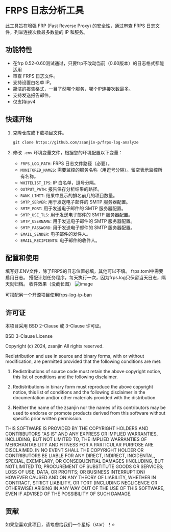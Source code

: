 
# FRPS 日志分析工具

此工具旨在增强 FRP (Fast Reverse Proxy) 的安全性，通过审查 FRPS 日志文件，列举连接次数最多数量的 IP 和服务。

## 功能特性
- 在frp 0.52-0.60测试通过，只要frp不改动当前（0.60版本）的日志格式都能适用
- 审查 FRPS 日志文件。
- 支持设置白名单 IP。
- 简洁的报告格式，一目了然哪个服务，哪个IP连接次数最多。
- 支持发送报告邮件。
- 仅支持ipv4

## 快速开始

1. 克隆仓库或下载项目文件。
   ```
   git clone https://github.com/zsanjin-p/frps-log-analyze
   ```

2. 修改 `.env` 环境变量文件，根据您的环境配置以下变量：

   - `FRPS_LOG_PATH`: FRPS 日志文件路径（必要）。
   - `MONITORED_NAMES`: 需要监控的服务名称（用逗号分隔）。留空表示监控所有名称。
   - `WHITELIST_IPS`: IP 白名单，逗号分隔。
   - `OUTPUT_PATH`: 报告保存分析结果的路径。
   - `RANK_LIMIT`: 结果中显示的排名前几的项目数量。
   - `SMTP_SERVER`: 用于发送电子邮件的 SMTP 服务器配置。
   - `SMTP_PORT`: 用于发送电子邮件的 SMTP 服务器配置。
   - `SMTP_USE_TLS`: 用于发送电子邮件的 SMTP 服务器配置。
   - `SMTP_USERNAME`: 用于发送电子邮件的 SMTP 服务器配置。
   - `SMTP_PASSWORD`: 用于发送电子邮件的 SMTP 服务器配置。
   - `EMAIL_SENDER`: 电子邮件的发件人。
   - `EMAIL_RECIPIENTS`: 电子邮件的收件人。



## 配置和使用

填写好.ENV文件，除了FRPS的日志位置必填，其他可以不填。
frps.toml中需要启用日志。
搭配计划任务程序，每天执行一次，因为frps.log只保留当天日志，隔天就归档。
收件效果（没截长图）
![image](https://github.com/user-attachments/assets/8d5cdc1b-41a3-472f-80da-681de8a1c2cc)

可搭配另一个开源项目使用[frps-log-ip-ban](https://github.com/zsanjin-p/frps-log-ip-ban)

## 许可证

本项目采用 BSD 2-Clause 或 3-Clause 许可证。

BSD 3-Clause License

Copyright (c) 2024, zsanjin
All rights reserved.

Redistribution and use in source and binary forms, with or without
modification, are permitted provided that the following conditions are met:

1. Redistributions of source code must retain the above copyright notice, this
   list of conditions and the following disclaimer.

2. Redistributions in binary form must reproduce the above copyright notice,
   this list of conditions and the following disclaimer in the documentation
   and/or other materials provided with the distribution.

3. Neither the name of the zsanjin nor the names of its contributors may be used
   to endorse or promote products derived from this software without specific
   prior written permission.

THIS SOFTWARE IS PROVIDED BY THE COPYRIGHT HOLDERS AND CONTRIBUTORS "AS IS"
AND ANY EXPRESS OR IMPLIED WARRANTIES, INCLUDING, BUT NOT LIMITED TO, THE
IMPLIED WARRANTIES OF MERCHANTABILITY AND FITNESS FOR A PARTICULAR PURPOSE ARE
DISCLAIMED. IN NO EVENT SHALL THE COPYRIGHT HOLDER OR CONTRIBUTORS BE LIABLE FOR
ANY DIRECT, INDIRECT, INCIDENTAL, SPECIAL, EXEMPLARY, OR CONSEQUENTIAL DAMAGES
(INCLUDING, BUT NOT LIMITED TO, PROCUREMENT OF SUBSTITUTE GOODS OR SERVICES;
LOSS OF USE, DATA, OR PROFITS; OR BUSINESS INTERRUPTION) HOWEVER CAUSED AND ON
ANY THEORY OF LIABILITY, WHETHER IN CONTRACT, STRICT LIABILITY, OR TORT
(INCLUDING NEGLIGENCE OR OTHERWISE) ARISING IN ANY WAY OUT OF THE USE OF THIS
SOFTWARE, EVEN IF ADVISED OF THE POSSIBILITY OF SUCH DAMAGE.


## 贡献

如果您喜欢此项目，请考虑给我们一个星标（star）！⭐

